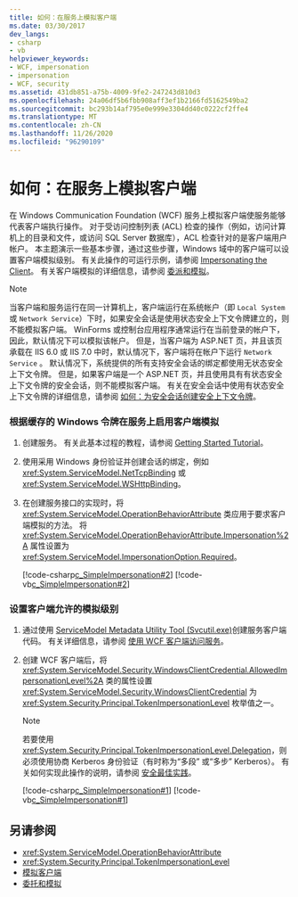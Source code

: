 ```yaml
---
title: 如何：在服务上模拟客户端
ms.date: 03/30/2017
dev_langs:
- csharp
- vb
helpviewer_keywords:
- WCF, impersonation
- impersonation
- WCF, security
ms.assetid: 431db851-a75b-4009-9fe2-247243d810d3
ms.openlocfilehash: 24a06df5b6fbb908aff3ef1b2166fd5162549ba2
ms.sourcegitcommit: bc293b14af795e0e999e3304dd40c0222cf2ffe4
ms.translationtype: MT
ms.contentlocale: zh-CN
ms.lasthandoff: 11/26/2020
ms.locfileid: "96290109"
---
```

# <a name="how-to-impersonate-a-client-on-a-service"></a>如何：在服务上模拟客户端

在 Windows Communication Foundation (WCF) 服务上模拟客户端使服务能够代表客户端执行操作。 对于受访问控制列表 (ACL) 检查的操作（例如，访问计算机上的目录和文件，或访问 SQL Server 数据库），ACL 检查针对的是客户端用户帐户。 本主题演示一些基本步骤，通过这些步骤，Windows 域中的客户端可以设置客户端模拟级别。 有关此操作的可运行示例，请参阅 [Impersonating the Client](./samples/impersonating-the-client.md)。 有关客户端模拟的详细信息，请参阅 [委派和模拟](./feature-details/delegation-and-impersonation-with-wcf.md)。  
  
> [!NOTE]
> 当客户端和服务运行在同一计算机上，客户端运行在系统帐户（即 `Local System` 或 `Network Service`）下时，如果安全会话是使用状态安全上下文令牌建立的，则不能模拟客户端。 WinForms 或控制台应用程序通常运行在当前登录的帐户下，因此，默认情况下可以模拟该帐户。 但是，当客户端为 ASP.NET 页，并且该页承载在 IIS 6.0 或 IIS 7.0 中时，默认情况下，客户端将在帐户下运行 `Network Service` 。 默认情况下，系统提供的所有支持安全会话的绑定都使用无状态安全上下文令牌。 但是，如果客户端是一个 ASP.NET 页，并且使用具有有状态安全上下文令牌的安全会话，则不能模拟客户端。 有关在安全会话中使用有状态安全上下文令牌的详细信息，请参阅 [如何：为安全会话创建安全上下文令牌](./feature-details/how-to-create-a-security-context-token-for-a-secure-session.md)。  
  
### <a name="to-enable-impersonation-of-a-client-from-a-cached-windows-token-on-a-service"></a>根据缓存的 Windows 令牌在服务上启用客户端模拟  
  
1. 创建服务。 有关此基本过程的教程，请参阅 [Getting Started Tutorial](getting-started-tutorial.md)。  
  
2. 使用采用 Windows 身份验证并创建会话的绑定，例如 <xref:System.ServiceModel.NetTcpBinding> 或 <xref:System.ServiceModel.WSHttpBinding>。  
  
3. 在创建服务接口的实现时，将 <xref:System.ServiceModel.OperationBehaviorAttribute> 类应用于要求客户端模拟的方法。 将 <xref:System.ServiceModel.OperationBehaviorAttribute.Impersonation%2A> 属性设置为 <xref:System.ServiceModel.ImpersonationOption.Required>。  
  
     [!code-csharp[c_SimpleImpersonation#2](../../../samples/snippets/csharp/VS_Snippets_CFX/c_simpleimpersonation/cs/source.cs#2)]
     [!code-vb[c_SimpleImpersonation#2](../../../samples/snippets/visualbasic/VS_Snippets_CFX/c_simpleimpersonation/vb/source.vb#2)]  
  
### <a name="to-set-the-allowed-impersonation-level-on-the-client"></a>设置客户端允许的模拟级别  
  
1. 通过使用 [ServiceModel Metadata Utility Tool (Svcutil.exe)](servicemodel-metadata-utility-tool-svcutil-exe.md)创建服务客户端代码。 有关详细信息，请参阅 [使用 WCF 客户端访问服务](accessing-services-using-a-wcf-client.md)。  
  
2. 创建 WCF 客户端后，将 <xref:System.ServiceModel.Security.WindowsClientCredential.AllowedImpersonationLevel%2A> 类的属性设置 <xref:System.ServiceModel.Security.WindowsClientCredential> 为 <xref:System.Security.Principal.TokenImpersonationLevel> 枚举值之一。  
  
    > [!NOTE]
    > 若要使用 <xref:System.Security.Principal.TokenImpersonationLevel.Delegation>，则必须使用协商 Kerberos 身份验证（有时称为“多段”  或“多步”  Kerberos）。 有关如何实现此操作的说明，请参阅 [安全最佳实践](./feature-details/best-practices-for-security-in-wcf.md)。  
  
     [!code-csharp[c_SimpleImpersonation#1](../../../samples/snippets/csharp/VS_Snippets_CFX/c_simpleimpersonation/cs/source.cs#1)]
     [!code-vb[c_SimpleImpersonation#1](../../../samples/snippets/visualbasic/VS_Snippets_CFX/c_simpleimpersonation/vb/source.vb#1)]  
  
## <a name="see-also"></a>另请参阅

- <xref:System.ServiceModel.OperationBehaviorAttribute>
- <xref:System.Security.Principal.TokenImpersonationLevel>
- [模拟客户端](./samples/impersonating-the-client.md)
- [委托和模拟](./feature-details/delegation-and-impersonation-with-wcf.md)
